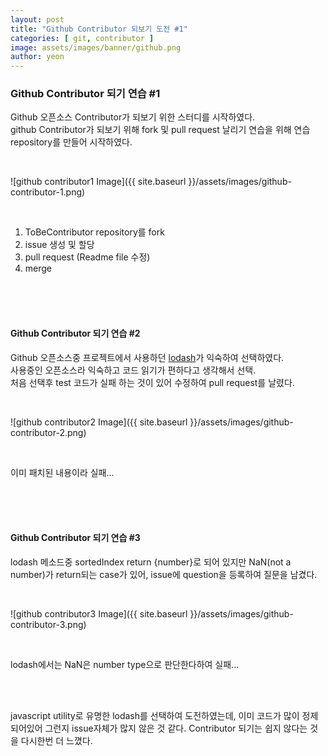 ```yaml
---
layout: post
title: "Github Contributor 되보기 도전 #1" 
categories: [ git, contributor ]
image: assets/images/banner/github.png
author: yeon
---
```



### Github Contributor 되기 연습 #1
Github 오픈소스 Contributor가 되보기 위한 스터디를 시작하였다. <br>
github Contributor가 되보기 위해 fork 및 pull request 날리기 연습을 위해 연습 repository를 만들어 시작하였다.

<br>

![github contributor1 Image]({{ site.baseurl }}/assets/images/github-contributor-1.png)

<br>

1. ToBeContributor repository를 fork
2. issue 생성 및 할당
3. pull request (Readme file 수정)
4. merge

<br><br><br>

#### Github Contributor 되기 연습 #2
Github 오픈소스중 프로젝트에서 사용하던 [lodash](https://github.com/lodash/lodash)가 익숙하여 선택하였다. <br>
사용중인 오픈소스라 익숙하고 코드 읽기가 편하다고 생각해서 선택. <br>
처음 선택후 test 코드가 실패 하는 것이 있어 수정하여 pull request를 날렸다.

<br>

![github contributor2 Image]({{ site.baseurl }}/assets/images/github-contributor-2.png)

<br>

이미 패치된 내용이라 실패...

<br><br><br>

#### Github Contributor 되기 연습 #3
lodash 메소드중 sortedIndex return {number}로 되어 있지만 NaN(not a number)가 return되는 case가 있어, issue에 question을 등록하여 질문을 남겼다.

<br>

![github contributor3 Image]({{ site.baseurl }}/assets/images/github-contributor-3.png)

<br>

lodash에서는 NaN은 number type으로 판단한다하여 실패...<br>

<br><br>

javascript utility로 유명한 lodash를 선택하여 도전하였는데, 이미 코드가 많이 정제되어있어 그런지 issue자체가 많지 않은 것 같다. Contributor 되기는 쉽지 않다는 것을 다시한번 더 느꼈다.



<br><br><br>